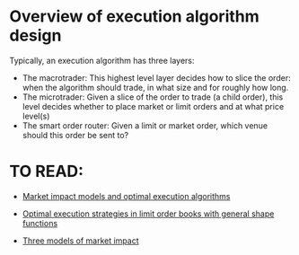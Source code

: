 # Overview of execution algorithm design

Typically, an execution algorithm has three layers:

- The macrotrader: This highest level layer decides how to slice the order: when
the algorithm should trade, in what size and for roughly how
long.
-   The microtrader: Given a slice of the order to trade (a child order), this level
decides whether to place market or limit orders and at what
price level(s)
- The smart order router: Given a limit or market order, which venue should this order be
sent to?
  
# TO READ: 

- [Market impact models and optimal execution algorithms](https://www.imperial.ac.uk/media/imperial-college/research-centres-and-groups/cfm-imperial-institute-of-quantitative-finance/events/Lillo-Imperial-Lecture3.pdf)

- [Optimal execution strategies in limit order books with general shape functions](https://arxiv.org/abs/0708.1756)
- [Three models of market impact](https://mfe.baruch.cuny.edu/wp-content/uploads/2017/05/Chicago2016OptimalExecution.pdf)

